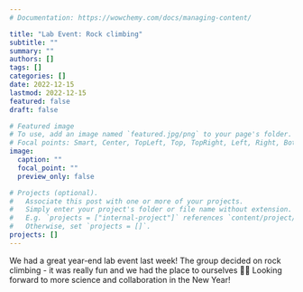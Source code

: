 ```yaml
---
# Documentation: https://wowchemy.com/docs/managing-content/

title: "Lab Event: Rock climbing"
subtitle: ""
summary: ""
authors: []
tags: []
categories: []
date: 2022-12-15
lastmod: 2022-12-15
featured: false
draft: false

# Featured image
# To use, add an image named `featured.jpg/png` to your page's folder.
# Focal points: Smart, Center, TopLeft, Top, TopRight, Left, Right, BottomLeft, Bottom, BottomRight.
image:
  caption: ""
  focal_point: ""
  preview_only: false

# Projects (optional).
#   Associate this post with one or more of your projects.
#   Simply enter your project's folder or file name without extension.
#   E.g. `projects = ["internal-project"]` references `content/project/deep-learning/index.md`.
#   Otherwise, set `projects = []`.
projects: []
---
```

We had a great year-end lab event last week! The group decided on rock climbing - it was really fun and we had the place to ourselves 🧗‍♀️ Looking forward to more science and collaboration in the New Year!